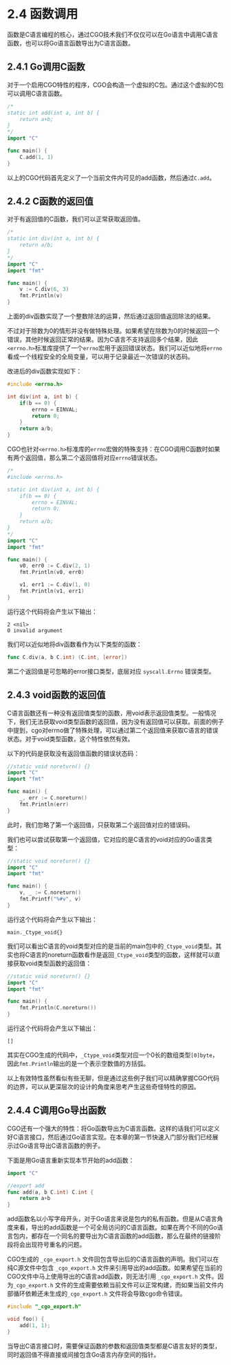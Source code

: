 # 2.4 函数调用

函数是C语言编程的核心，通过CGO技术我们不仅仅可以在Go语言中调用C语言函数，也可以将Go语言函数导出为C语言函数。

## 2.4.1 Go调用C函数

对于一个启用CGO特性的程序，CGO会构造一个虚拟的C包。通过这个虚拟的C包可以调用C语言函数。

```go
/*
static int add(int a, int b) {
	return a+b;
}
*/
import "C"

func main() {
	C.add(1, 1)
}
```

以上的CGO代码首先定义了一个当前文件内可见的add函数，然后通过`C.add`。

## 2.4.2 C函数的返回值

对于有返回值的C函数，我们可以正常获取返回值。

```go
/*
static int div(int a, int b) {
	return a/b;
}
*/
import "C"
import "fmt"

func main() {
	v := C.div(6, 3)
	fmt.Println(v)
}
```

上面的div函数实现了一个整数除法的运算，然后通过返回值返回除法的结果。

不过对于除数为0的情形并没有做特殊处理。如果希望在除数为0的时候返回一个错误，其他时候返回正常的结果。因为C语言不支持返回多个结果，因此`<errno.h>`标准库提供了一个`errno`宏用于返回错误状态。我们可以近似地将`errno`看成一个线程安全的全局变量，可以用于记录最近一次错误的状态码。

改进后的div函数实现如下：

```c
#include <errno.h>

int div(int a, int b) {
	if(b == 0) {
		errno = EINVAL;
		return 0;
	}
	return a/b;
}
```

CGO也针对`<errno.h>`标准库的`errno`宏做的特殊支持：在CGO调用C函数时如果有两个返回值，那么第二个返回值将对应`errno`错误状态。

```go
/*
#include <errno.h>

static int div(int a, int b) {
	if(b == 0) {
		errno = EINVAL;
		return 0;
	}
	return a/b;
}
*/
import "C"
import "fmt"

func main() {
	v0, err0 := C.div(2, 1)
	fmt.Println(v0, err0)

	v1, err1 := C.div(1, 0)
	fmt.Println(v1, err1)
}
```

运行这个代码将会产生以下输出：

```
2 <nil>
0 invalid argument
```

我们可以近似地将div函数看作为以下类型的函数：

```go
func C.div(a, b C.int) (C.int, [error])
```

第二个返回值是可忽略的error接口类型，底层对应 `syscall.Errno` 错误类型。

## 2.4.3 void函数的返回值

C语言函数还有一种没有返回值类型的函数，用void表示返回值类型。一般情况下，我们无法获取void类型函数的返回值，因为没有返回值可以获取。前面的例子中提到，cgo对errno做了特殊处理，可以通过第二个返回值来获取C语言的错误状态。对于void类型函数，这个特性依然有效。

以下的代码是获取没有返回值函数的错误状态码：

```go
//static void noreturn() {}
import "C"
import "fmt"

func main() {
	_, err := C.noreturn()
	fmt.Println(err)
}
```

此时，我们忽略了第一个返回值，只获取第二个返回值对应的错误码。

我们也可以尝试获取第一个返回值，它对应的是C语言的void对应的Go语言类型：

```go
//static void noreturn() {}
import "C"
import "fmt"

func main() {
	v, _ := C.noreturn()
	fmt.Printf("%#v", v)
}
```

运行这个代码将会产生以下输出：

```
main._Ctype_void{}
```

我们可以看出C语言的void类型对应的是当前的main包中的`_Ctype_void`类型。其实也将C语言的noreturn函数看作是返回`_Ctype_void`类型的函数，这样就可以直接获取void类型函数的返回值：

```go
//static void noreturn() {}
import "C"
import "fmt"

func main() {
	fmt.Println(C.noreturn())
}
```

运行这个代码将会产生以下输出：

```
[]
```

其实在CGO生成的代码中，`_Ctype_void`类型对应一个0长的数组类型`[0]byte`，因此`fmt.Println`输出的是一个表示空数值的方括弧。

以上有效特性虽然看似有些无聊，但是通过这些例子我们可以精确掌握CGO代码的边界，可以从更深层次的设计的角度来思考产生这些奇怪特性的原因。


## 2.4.4 C调用Go导出函数

CGO还有一个强大的特性：将Go函数导出为C语言函数。这样的话我们可以定义好C语言接口，然后通过Go语言实现。在本章的第一节快速入门部分我们已经展示过Go语言导出C语言函数的例子。

下面是用Go语言重新实现本节开始的add函数：

```go
import "C"

//export add
func add(a, b C.int) C.int {
	return a+b
}
```

add函数名以小写字母开头，对于Go语言来说是包内的私有函数。但是从C语言角度来看，导出的add函数是一个可全局访问的C语言函数。如果在两个不同的Go语言包内，都存在一个同名的要导出为C语言函数的add函数，那么在最终的链接阶段将会出现符号重名的问题。

CGO生成的 `_cgo_export.h` 文件回包含导出后的C语言函数的声明。我们可以在纯C源文件中包含 `_cgo_export.h` 文件来引用导出的add函数。如果希望在当前的CGO文件中马上使用导出的C语言add函数，则无法引用 `_cgo_export.h` 文件。因为`_cgo_export.h` 文件的生成需要依赖当前文件可以正常构建，而如果当前文件内部循环依赖还未生成的`_cgo_export.h` 文件将会导致cgo命令错误。

```c
#include "_cgo_export.h"

void foo() {
	add(1, 1);
}
```

当导出C语言接口时，需要保证函数的参数和返回值类型都是C语言友好的类型，同时返回值不得直接或间接包含Go语言内存空间的指针。

